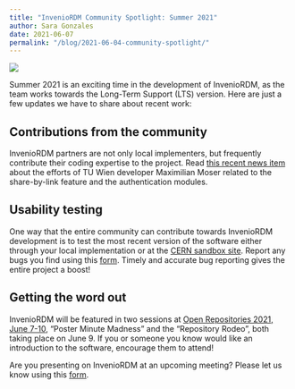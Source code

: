 ```yaml
---
title: "InvenioRDM Community Spotlight: Summer 2021"
author: Sara Gonzales
date: 2021-06-07
permalink: "/blog/2021-06-04-community-spotlight/"
---
```


![](/assets/images/blog-posts/Summer.jpg)

Summer 2021 is an exciting time in the development of InvenioRDM, as the team works towards the Long-Term Support (LTS) version. Here are just a few updates we have to share about recent work:

## Contributions from the community

InvenioRDM partners are not only local implementers, but frequently contribute their coding expertise to the project. Read [this recent news item](https://www.tuwien.at/en/research/rti-support/research-data/news/news/tu-wien-contributes-to-inveniordm-development) about the efforts of TU Wien developer Maximilian Moser related to the share-by-link feature and the authentication modules.


## Usability testing

One way that the entire community can contribute towards InvenioRDM development is to test the most recent version of the software either through your local implementation or at the [CERN sandbox site](https://inveniordm.web.cern.ch/). Report any bugs you find using this [form](https://docs.google.com/forms/d/e/1FAIpQLSdExcCjDUMTkaXCU9JHCBqeFfDuCW2kFQGbuZFrr3t77qHOsw/viewform?usp=sf_link). Timely and accurate bug reporting gives the entire project a boost! 


## Getting the word out

InvenioRDM will be featured in two sessions at [Open Repositories 2021, June 7-10](https://or2021.openrepositories.org/), “Poster Minute Madness” and the “Repository Rodeo”, both taking place on June 9. If you or someone you know would like an introduction to the software, encourage them to attend!

Are you presenting on InvenioRDM at an upcoming meeting? Please let us know using this [form](https://docs.google.com/document/d/1HhGtd39TqxleUkK-b5qyPqMjSg8EBqacxSpoDtydmE8/edit?usp=sharing).